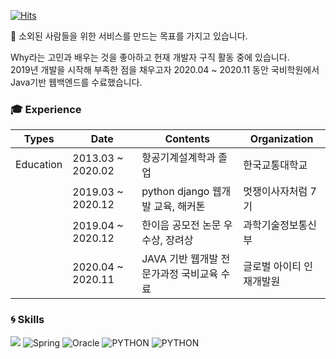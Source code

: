 [![Hits](https://hits.seeyoufarm.com/api/count/incr/badge.svg?url=https%3A%2F%2Fgithub.com%2Fnumuduwer%2F&count_bg=%2379C83D&title_bg=%23555555&icon=&icon_color=%23E7E7E7&title=hits&edge_flat=false)](https://hits.seeyoufarm.com)   


:wave:  소외된 사람들을 위한 서비스를 만드는 목표를 가지고 있습니다.  


Why라는 고민과 배우는 것을 좋아하고 헌재 개발자 구직 활동 중에 있습니다.   
2019년 개발을 시작해 부족한 점을 채우고자 2020.04 ~ 2020.11 동안 국비학원에서 Java기반 웹백엔드를 수료했습니다.


### :mortar_board: Experience

| Types     | Date              | Contents                                                                      | Organization             |
|-----------|-------------------|-------------------------------------------------------------------------------|--------------------------|
| Education | 2013.03 ~ 2020.02 |                             항공기계설계학과 졸업                             | 한국교통대학교           |
|           | 2019.03 ~ 2020.12 |                       python django 웹개발 교육, 해커톤                       | 멋쟁이사자처럼 7기       |
|           | 2019.04 ~ 2020.12 | 한이음 공모전   논문 우수상, 장려상 | 과학기술정보통신부                                    |
|           | 2020.04 ~ 2020.11 |                   JAVA 기반 웹개발 전문가과정 국비교육 수료                   | 글로벌 아이티 인재개발원 |


### :cyclone: Skills 

![](https://img.shields.io/badge/Java-%E2%98%85%E2%98%85%E2%98%85%E2%98%86%E2%98%86-ED8B00?style=plastic&logo=java&logoColor=white) ![Spring](https://img.shields.io/badge/Spring-%E2%98%85%E2%98%85%E2%98%85%E2%98%86%E2%98%86-0696?style=plastic&logo=Spring&logoColor=white
)  ![Oracle](https://img.shields.io/badge/Oracle-%E2%98%85%E2%98%85%E2%98%85%E2%98%86%E2%98%86-red?style=plastic&logo=Oracle&logoColor=white
)  ![PYTHON](https://img.shields.io/badge/PYTHON-%E2%98%85%E2%98%85%E2%98%85%E2%98%86%E2%98%86-0696D7?style=plastic&logo=Python&logoColor=white)  ![PYTHON](https://img.shields.io/badge/Django-%E2%98%85%E2%98%85%E2%98%85%E2%98%86%E2%98%86-0696D7?style=plastic&logo=Django&logoColor=white)


